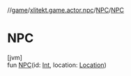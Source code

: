 //[game](../../../index.md)/[xlitekt.game.actor.npc](../index.md)/[NPC](index.md)/[NPC](-n-p-c.md)

# NPC

[jvm]\
fun [NPC](-n-p-c.md)(id: [Int](https://kotlinlang.org/api/latest/jvm/stdlib/kotlin/-int/index.html), location: [Location](../../xlitekt.game.world.map/-location/index.md))
